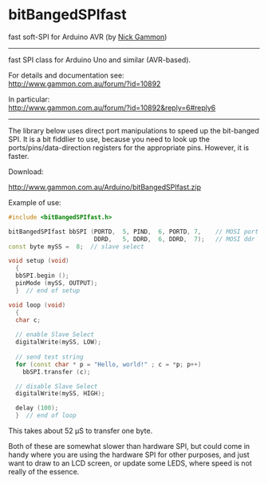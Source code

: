 # bitBangedSPIfast
fast soft-SPI for Arduino AVR (by [Nick Gammon](https://github.com/nickgammon))
  
----  
  
fast SPI class for Arduino Uno and similar (AVR-based).  
  
For details and documentation see:  
http://www.gammon.com.au/forum/?id=10892  
  
In particular:  
http://www.gammon.com.au/forum/?id=10892&reply=6#reply6  
  
----  
  
The library below uses direct port manipulations to speed up the bit-banged SPI. It is a bit fiddlier to use, because you need to look up the ports/pins/data-direction registers for the appropriate pins. However, it is faster.  
  
Download:  
  
http://www.gammon.com.au/Arduino/bitBangedSPIfast.zip  
  
Example of use:  

````C++
#include <bitBangedSPIfast.h>

bitBangedSPIfast bbSPI (PORTD,  5, PIND,  6, PORTD, 7,    // MOSI port (D5), MISO pin (D6), SCK port (D7)
                        DDRD,   5, DDRD,  6, DDRD,  7);   // MOSI ddr  (D5), MISO ddr (D6), SCK ddr  (D7)
const byte mySS =  8;  // slave select

void setup (void)
  {
  bbSPI.begin ();
  pinMode (mySS, OUTPUT);
  }  // end of setup

void loop (void)
  {
  char c;
  
  // enable Slave Select
  digitalWrite(mySS, LOW); 
  
  // send test string
  for (const char * p = "Hello, world!" ; c = *p; p++)
    bbSPI.transfer (c);

  // disable Slave Select
  digitalWrite(mySS, HIGH);

  delay (100); 
  }  // end of loop
````
  
This takes about 52 µS to transfer one byte.  
  
Both of these are somewhat slower than hardware SPI, but could come in handy where you are using the hardware SPI for other purposes, and just want to draw to an LCD screen, or update some LEDS, where speed is not really of the essence.  
